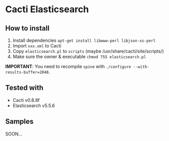Cacti Elasticsearch
===================


How to install
--------------

 1. Install dependencies `apt-get install libwww-perl libjson-xs-perl`
 2. Import `xxx.xml` to Cacti
 3. Copy `elasticsearch.pl` to `scripts` (maybe /usr/share/cacti/site/scripts/)
 4. Make sure the owner & executable `chmod 755 elasticsearch.pl`

**IMPORTANT**: You need to recompile `spine` with `./configure --with-results-buffer=2048`.


Tested with
----------

- Cacti v0.8.8f
- Elasticsearch v5.5.6 

Samples
-------

SOON...
